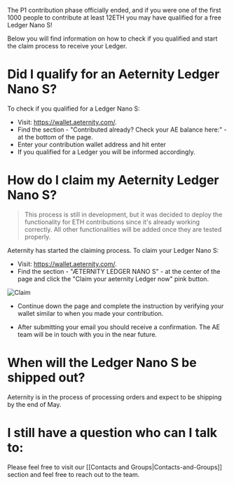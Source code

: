 The P1 contribution phase officially ended, and if you were one of the first 1000 people to contribute at least 12ETH you may have qualified for a free Ledger Nano S!

Below you will find information on how to check if you qualified and start the claim process to receive your Ledger.

# Did I qualify for an Aeternity Ledger Nano S?
To check if you qualified for a Ledger Nano S:
* Visit: https://wallet.aeternity.com/.
* Find the section - "Contributed already? Check your AE balance here:" - at the bottom of the page.
* Enter your contribution wallet address and hit enter
* If you qualified for a Ledger you will be informed accordingly.

# How do I claim my Aeternity Ledger Nano S?
> This process is still in development, but it was decided to deploy the functionality for ETH contributions since it's already working correctly. All other functionalities will be added once they are tested properly.

Aeternity has started the claiming process. To claim your Ledger Nano S:
* Visit: https://wallet.aeternity.com/.
* Find the section - "ÆTERNITY LEDGER NANO S" - at the center of the page and click the "Claim your aeternity Ledger now" pink button.

![Claim](http://imgur.com/WhfLzF2)

* Continue down the page and complete the instruction by verifying your wallet similar to when you made your contribution. 



* After submitting your email you should receive a confirmation. The AE team will be in touch with you in the near future.

# When will the Ledger Nano S be shipped out?
Aeternity is in the process of processing orders and expect to be shipping by the end of May. 

# I still have a question who can I talk to:
Please feel free to visit our [[Contacts and Groups|Contacts-and-Groups]] section and feel free to reach out to the team.